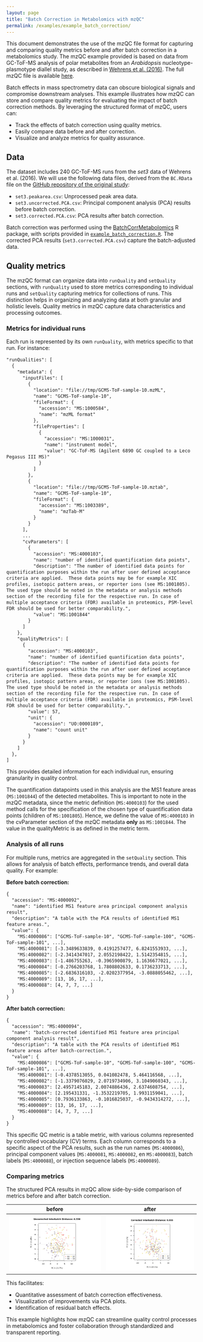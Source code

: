 ```yaml
---
layout: page
title: "Batch Correction in Metabolomics with mzQC"
permalink: /examples/example_batch_correction/
---
```


This document demonstrates the use of the mzQC file format for capturing and comparing quality metrics before and after batch correction in a metabolomics study.
The mzQC example provided is based on data from GC-ToF-MS analysis of polar metabolites from an _Arabidopsis_ nucleotype-plasmotype diallel study, as described in [Wehrens et al. (2016)](https://dx.doi.org/10.1007%2Fs11306-016-1015-8).
The full mzQC file is available [here](https://github.com/HUPO-PSI/mzQC/tree/main/specification_documents/examples/example_batch_correction.mzQC).

Batch effects in mass spectrometry data can obscure biological signals and compromise downstream analyses.
This example illustrates how mzQC can store and compare quality metrics for evaluating the impact of batch correction methods.
By leveraging the structured format of mzQC, users can:
- Track the effects of batch correction using quality metrics.
- Easily compare data before and after correction.
- Visualize and analyze metrics for quality assurance.

## Data

The dataset includes 240 GC-ToF-MS runs from the _set3_ data of Wehrens et al. (2016).
We will use the following data files, derived from the `BC.RData` file on the [GitHub repository of the original study](https://github.com/rwehrens/BatchCorrMetabolomics):
- `set3.peakarea.csv`: Unprocessed peak area data.
- `set3.uncorrected.PCA.csv`: Principal component analysis (PCA) results before batch correction.
- `set3.corrected.PCA.csv`: PCA results after batch correction.

Batch correction was performed using the [BatchCorrMetabolomics](https://github.com/rwehrens/BatchCorrMetabolomics) R package, with scripts provided in [`example_batch_correction.R`](example_batch_correction.R).
The corrected PCA results (`set3.corrected.PCA.csv`) capture the batch-adjusted data.

## Quality metrics

The mzQC format can organize data into `runQuality` and `setQuality` sections, with `runQuality` used to store metrics corresponding to individual runs and `setQuality` capturing metrics for collections of runs.
This distinction helps in organizing and analyzing data at both granular and holistic levels.
Quality metrics in mzQC capture data characteristics and processing outcomes.

### Metrics for individual runs

Each run is represented by its own `runQuality`, with metrics specific to that run.
For instance:

```
"runQualities": [
  {
    "metadata": {
      "inputFiles": [
        {
          "location": "file://tmp/GCMS-ToF-sample-10.mzML",
          "name": "GCMS-ToF-sample-10",
          "fileFormat": {
            "accession": "MS:1000584",
            "name": "mzML format"
          },
          "fileProperties": [
            {
              "accession": "MS:1000031",
              "name": "instrument model",
              "value": "GC-ToF-MS (Agilent 6890 GC coupled to a Leco Pegasus III MS)"
            }
          ]
        },
        {
          "location": "file://tmp/GCMS-ToF-sample-10.mztab",
          "name": "GCMS-ToF-sample-10",
          "fileFormat": {
            "accession": "MS:1003389",
            "name": "mzTab-M"
          }
        }
      ],
      ...
      "cvParameters": [
        {
          "accession": "MS:4000103",
          "name": "number of identified quantification data points",
          "description": "The number of identified data points for quantification purposes within the run after user defined acceptance criteria are applied.  These data points may be for example XIC profiles, isotopic pattern areas, or reporter ions (see MS:1001805). The used type should be noted in the metadata or analysis methods section of the recording file for the respective run. In case of multiple acceptance criteria (FDR) available in proteomics, PSM-level FDR should be used for better comparability.",
          "value": "MS:1001844"
        }
      ]
    },
    "qualityMetrics": [
      {
        "accession": "MS:4000103",
        "name": "number of identified quantification data points",
        "description": "The number of identified data points for quantification purposes within the run after user defined acceptance criteria are applied.  These data points may be for example XIC profiles, isotopic pattern areas, or reporter ions (see MS:1001805). The used type should be noted in the metadata or analysis methods section of the recording file for the respective run. In case of multiple acceptance criteria (FDR) available in proteomics, PSM-level FDR should be used for better comparability.",
        "value": 57,
        "unit": {
          "accession": "UO:0000189",
          "name": "count unit"
        }
      }
    ]
  },
]
```

This provides detailed information for each individual run, ensuring granularity in quality control.

The quantification datapoints used in this analysis are the MS1 feature areas (`MS:1001844`) of the detected metabolites. This is important to note in the mzQC metadata, since the metric definition (`MS:4000103`) for the used method calls for the specification of the chosen type of quantification data points (children of `MS:1001805`). Hence, we define the value of `MS:4000103` in the cvParameter section of the mzQC metadata **only** as `MS:1001844`. The value in the qualityMetric is as defined in the metric term.
	


### Analysis of all runs

For multiple runs, metrics are aggregated in the `setQuality` section.
This allows for analysis of batch effects, performance trends, and overall data quality.
For example:

**Before batch correction:**

```
{
  "accession": "MS:4000092",
  "name": "identified MS1 feature area principal component analysis result",
  "description": "A table with the PCA results of identified MS1 feature areas.",
  "value": {
    "MS:4000086": ["GCMS-ToF-sample-10", "GCMS-ToF-sample-100", "GCMS-ToF-sample-101", ...],
    "MS:4000081": [-3.3489633839, 0.4191257477, 6.8241553933, ...],
    "MS:4000082": [-2.3414347017, 2.0552198422, 1.5142354815, ...],
    "MS:4000083": [-1.486755263, -0.3965900879, 1.1636677021, ...],
    "MS:4000084": [-0.2766203768, 1.7808802633, 0.1736233713, ...],
    "MS:4000085": [-2.6836316103, -2.0202377954, -3.0888055462, ...],
    "MS:4000089": [13, 16, 17, ...],
    "MS:4000088": [4, 7, 7, ...]
  }
}
```

**After batch correction:**

```
{
  "accession": "MS:4000094",
  "name": "batch-corrected identified MS1 feature area principal component analysis result",
  "description": "A table with the PCA results of identified MS1 feature areas after batch-correction.",
  "value": {
    "MS:4000086": ["GCMS-ToF-sample-10", "GCMS-ToF-sample-100", "GCMS-ToF-sample-101", ...],
    "MS:4000081": [-0.4378513055, 0.041082478, 5.464116568, ...],
    "MS:4000082": [-1.3379076029, 2.0719734906, 3.1049060343, ...],
    "MS:4000083": [2.4957145183, 2.0074886436, 2.6374608754, ...],
    "MS:4000084": [2.195431331, -1.3532219705, 1.9931159041, ...],
    "MS:4000085": [0.7936133863, -0.1016825037, -0.9434314272, ...],
    "MS:4000089": [13, 16, 17, ...],
    "MS:4000088": [4, 7, 7, ...]
  }
}
```

This specific QC metric is a table metric, with various columns represented by controlled vocabulary (CV) terms.
Each column corresponds to a specific aspect of the PCA results, such as the run names (`MS:4000086`), principal component values (`MS:4000081`, `MS:4000082`, en `MS:4000083`), batch labels (`MS:4000088`), or injection sequence labels (`MS:4000089`).

### Comparing metrics

The structured PCA results in mzQC allow side-by-side comparison of metrics before and after batch correction.

before | after
--- | ---
![PCA before batch correction](../../pages/figures/example_batch_correction_before.png) | ![PCA before after correction](../../pages/figures/example_batch_correction_after.png)

This facilitates:
- Quantitative assessment of batch correction effectiveness.
- Visualization of improvements via PCA plots.
- Identification of residual batch effects.

This example highlights how mzQC can streamline quality control processes in metabolomics and foster collaboration through standardized and transparent reporting.
